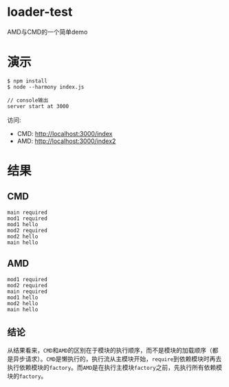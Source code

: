 # loader-test
AMD与CMD的一个简单demo

# 演示

```base
$ npm install
$ node --harmony index.js

// console输出
server start at 3000
```

访问:
- CMD: [http://localhost:3000/index](http://localhost:3000/index)
- AMD: [http://localhost:3000/index2](http://localhost:3000/index2)

# 结果

## CMD
```
main required
mod1 required
mod1 hello
mod2 required
mod2 hello
main hello
```

## AMD
```
mod1 required
mod2 required
main required
mod1 hello
mod2 hello
main hello
```

## 结论

从结果看来，`CMD`和`AMD`的区别在于模块的执行顺序，而不是模块的加载顺序（都是异步请求）。`CMD`是懒执行的，执行流从主模块开始，`require`到依赖模块时再去执行依赖模块的`factory`。而`AMD`是在执行主模块`factory`之前，先执行所有依赖模块的`factory`。
